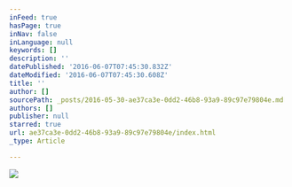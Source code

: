 ```yaml
---
inFeed: true
hasPage: true
inNav: false
inLanguage: null
keywords: []
description: ''
datePublished: '2016-06-07T07:45:30.832Z'
dateModified: '2016-06-07T07:45:30.608Z'
title: ''
author: []
sourcePath: _posts/2016-05-30-ae37ca3e-0dd2-46b8-93a9-89c97e79804e.md
authors: []
publisher: null
starred: true
url: ae37ca3e-0dd2-46b8-93a9-89c97e79804e/index.html
_type: Article

---
```

![](https://the-grid-user-content.s3-us-west-2.amazonaws.com/6e42e8e4-21ea-4ade-9597-1b48e70f81df.jpg)